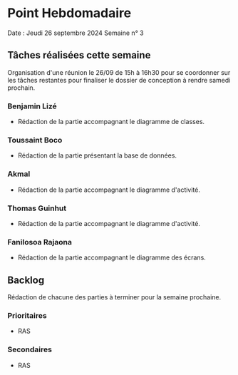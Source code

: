 # Point Hebdomadaire

Date : Jeudi 26 septembre 2024
Semaine n° 3

## Tâches réalisées cette semaine

Organisation d'une réunion le 26/09 de 15h à 16h30 pour se coordonner sur les 
tâches restantes pour finaliser le dossier de conception à rendre samedi prochain.

### Benjamin Lizé

- Rédaction de la partie accompagnant le diagramme de classes.

### Toussaint Boco

- Rédaction de la partie présentant la base de données.


### Akmal

- Rédaction de la partie accompagnant le diagramme d'activité.

### Thomas Guinhut

- Rédaction de la partie accompagnant le diagramme d'activité.

### Fanilosoa Rajaona

- Rédaction de la partie accompagnant le diagramme des écrans.

## Backlog
Rédaction de chacune des parties à terminer pour la semaine prochaine.

### Prioritaires

- RAS

### Secondaires

- RAS